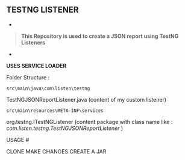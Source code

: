 

## TESTNG LISTENER

*

> **This Repository is used to create a JSON report using TestNG Listeners**

*

**USES SERVICE LOADER**

Folder Structure :

    src\main\java\com\listen\testng

TestNGJSONReportListener.java (content of my custom listener)

    src\main\resources\META-INF\services

org.testng.ITestNGListener (content package with class name like : *com.listen.testng.TestNGJSONReportListener* )


USAGE #

CLONE
MAKE CHANGES
CREATE A JAR